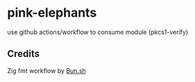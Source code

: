 # pink-elephants
use github actions/workflow to consume module (pkcs1-verify)



## Credits

Zig fmt workflow
 by [Bun.sh](https://github.com/oven-sh/bun/)


